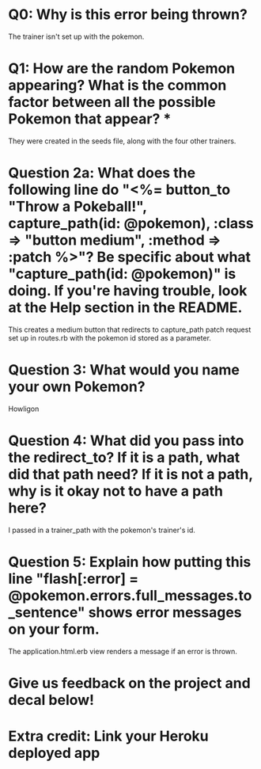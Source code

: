 # Q0: Why is this error being thrown?
The trainer isn't set up with the pokemon.

# Q1: How are the random Pokemon appearing? What is the common factor between all the possible Pokemon that appear? *
They were created in the seeds file, along with the four other trainers.

# Question 2a: What does the following line do "<%= button_to "Throw a Pokeball!", capture_path(id: @pokemon), :class => "button medium", :method => :patch %>"? Be specific about what "capture_path(id: @pokemon)" is doing. If you're having trouble, look at the Help section in the README.
This creates a medium button that redirects to capture_path patch request set up in routes.rb with the pokemon id stored as a parameter.
# Question 3: What would you name your own Pokemon?
Howligon
# Question 4: What did you pass into the redirect_to? If it is a path, what did that path need? If it is not a path, why is it okay not to have a path here?
I passed in a trainer_path with the pokemon's trainer's id.
# Question 5: Explain how putting this line "flash[:error] = @pokemon.errors.full_messages.to_sentence" shows error messages on your form.
The application.html.erb view renders a message if an error is thrown.
# Give us feedback on the project and decal below!

# Extra credit: Link your Heroku deployed app
<!--
  # get '/trainers/:id/new', to: 'pokemon#new', as: 'new_pokemon'
  # post '/trainers/:id', to: 'pokemon#new', as: 'new_trainer_pokemon'
  # post '/trainers/:id/new', to: 'pokemon#create', as: 'pokemons' -->
